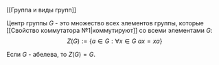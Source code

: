 [[Группа и виды групп]]

Центр группы $G$ - это множество всех элементов группы, которые [[Свойство коммутатора №1|коммутируют]] со всеми элементами $G$:
$$Z(G) := \{a \in G : \forall x \in G\ ax = xa\}$$

Если $G$ - абелева, то $Z(G) = G$. 
